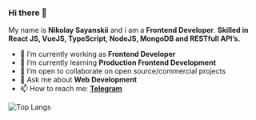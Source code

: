 ### Hi there 👋

My name is **Nikolay Sayanskii** and i am a **Frontend Developer**. **Skilled in React JS, VueJS, TypeScript, NodeJS, MongoDB and RESTfull API’s.**

- 🔭 I’m currently working as **Frontend Developer**
- 🌱 I’m currently learning **Production Frontend Development**
- 👯 I’m open to collaborate on open source/commercial projects
- 💬 Ask me about **Web Development**
- 📫 How to reach me: **[Telegram](https://t.me/sarodinsky)**

![Top Langs](https://github-readme-stats.vercel.app/api/top-langs/?username=nikolaysarody&layout=compact&theme=dark&hide_border=true)
